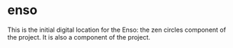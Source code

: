 # enso
This is the initial digital location for the Enso: the zen circles component of the project. It is also a component of the project.
